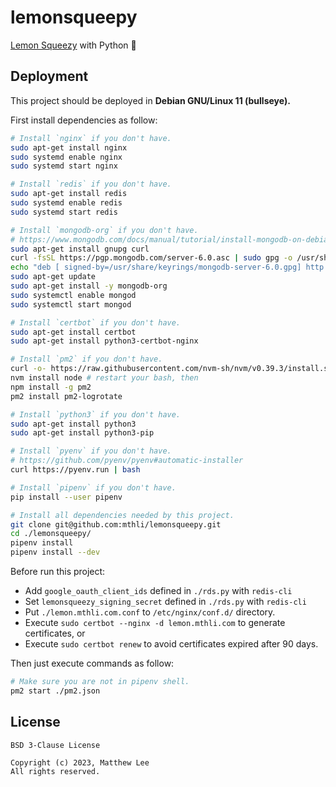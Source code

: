 # lemonsqueepy

[Lemon Squeezy](https://www.lemonsqueezy.com/) with Python 🐍

## Deployment

This project should be deployed in **Debian GNU/Linux 11 (bullseye).**

First install dependencies as follow:

```bash
# Install `nginx` if you don't have.
sudo apt-get install nginx
sudo systemd enable nginx
sudo systemd start nginx

# Install `redis` if you don't have.
sudo apt-get install redis
sudo systemd enable redis
sudo systemd start redis

# Install `mongodb-org` if you don't have.
# https://www.mongodb.com/docs/manual/tutorial/install-mongodb-on-debian/
sudo apt-get install gnupg curl
curl -fsSL https://pgp.mongodb.com/server-6.0.asc | sudo gpg -o /usr/share/keyrings/mongodb-server-6.0.gpg --dearmor
echo "deb [ signed-by=/usr/share/keyrings/mongodb-server-6.0.gpg] http://repo.mongodb.org/apt/debian bullseye/mongodb-org/6.0 main" | sudo tee /etc/apt/sources.list.d/mongodb-org-6.0.list
sudo apt-get update
sudo apt-get install -y mongodb-org
sudo systemctl enable mongod
sudo systemctl start mongod

# Install `certbot` if you don't have.
sudo apt-get install certbot
sudo apt-get install python3-certbot-nginx

# Install `pm2` if you don't have.
curl -o- https://raw.githubusercontent.com/nvm-sh/nvm/v0.39.3/install.sh | bash
nvm install node # restart your bash, then
npm install -g pm2
pm2 install pm2-logrotate

# Install `python3` if you don't have.
sudo apt-get install python3
sudo apt-get install python3-pip

# Install `pyenv` if you don't have.
# https://github.com/pyenv/pyenv#automatic-installer
curl https://pyenv.run | bash

# Install `pipenv` if you don't have.
pip install --user pipenv

# Install all dependencies needed by this project.
git clone git@github.com:mthli/lemonsqueepy.git
cd ./lemonsqueepy/
pipenv install
pipenv install --dev
```

Before run this project:

- Add `google_oauth_client_ids` defined in `./rds.py` with `redis-cli`
- Set `lemonsqueezy_signing_secret` defined in `./rds.py` with `redis-cli`
- Put `./lemon.mthli.com.conf` to `/etc/nginx/conf.d/` directory.
- Execute `sudo certbot --nginx -d lemon.mthli.com` to generate certificates, or
- Execute `sudo certbot renew` to avoid certificates expired after 90 days.

Then just execute commands as follow:

```bash
# Make sure you are not in pipenv shell.
pm2 start ./pm2.json
```

## License

```
BSD 3-Clause License

Copyright (c) 2023, Matthew Lee
All rights reserved.
```
